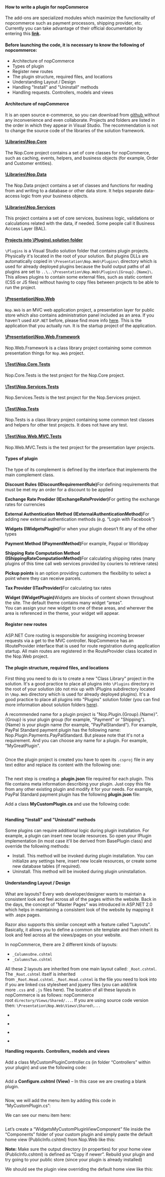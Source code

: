 <!-- wp:heading {"level":4} -->
<h4><strong>How to write a plugin for nopCommerce</strong></h4>
<!-- /wp:heading -->

<!-- wp:paragraph -->
<p>The add-ons are specialized modules which maximize the functionality of nopcommerce such as payment processors, shipping provider, etc. Currently you can take advantage of their official documentation by entering this <strong><a href="https://docs.nopcommerce.com/developer/plugins/how-to-write-plugin_4.00.html">link</a>.</strong></p>
<!-- /wp:paragraph -->

<!-- wp:heading {"level":4} -->
<h4><strong>Before launching the code, it is necessary to know the following of nopcommerce:</strong></h4>
<!-- /wp:heading -->

<!-- wp:list -->
<ul><li>Architecture of nopCommerce</li><li>Types of plugin  </li><li>Register new routes</li><li>The plugin structure, required files, and locations</li><li>Understanding Layout / Design</li><li>Handling "Install" and "Uninstall" methods</li><li>Handling requests. Controllers, models and views</li></ul>
<!-- /wp:list -->

<!-- wp:heading {"level":4} -->
<h4>Architecture of nopCommerce</h4>
<!-- /wp:heading -->

<!-- wp:paragraph -->
<p>It is an open source e-commerce, so you can download from <a href="https://github.com/nopSolutions/nopCommerce">github </a>without any inconvenience and even collaborate. Projects and folders are listed in the order in which they appear in Visual Studio. The recommendation is not to change the source code of the libraries of the solution framework.</p>
<!-- /wp:paragraph -->

<!-- wp:heading {"level":4} -->
<h4 id="librariesnopcore"><a href="https://github.com/nopSolutions/nopCommerce/tree/develop/src/Libraries/Nop.Core">\Libraries\Nop.Core</a></h4>
<!-- /wp:heading -->

<!-- wp:paragraph -->
<p>The Nop.Core project contains a set of core classes for nopCommerce, such as caching, events, helpers, and business objects (for example, Order and Customer entities).</p>
<!-- /wp:paragraph -->

<!-- wp:heading {"level":4} -->
<h4 id="librariesnopdata"><a href="https://github.com/nopSolutions/nopCommerce/tree/develop/src/Libraries/Nop.Data">\Libraries\Nop.Data</a></h4>
<!-- /wp:heading -->

<!-- wp:paragraph -->
<p>The Nop.Data project contains a set of classes and functions for reading from and writing to a database or other data store. It helps separate data-access logic from your business objects.  </p>
<!-- /wp:paragraph -->

<!-- wp:heading {"level":4} -->
<h4 id="librariesnopservices"><a href="https://github.com/nopSolutions/nopCommerce/tree/develop/src/Libraries/Nop.Services">\Libraries\Nop.Services</a></h4>
<!-- /wp:heading -->

<!-- wp:paragraph -->
<p>This project contains a set of core services, business logic, validations or calculations related with the data, if needed. Some people call it Business Access Layer (BAL).</p>
<!-- /wp:paragraph -->

<!-- wp:heading {"level":4} -->
<h4 id="projects-into-plugins-solution-folder"><a href="https://github.com/nopSolutions/nopCommerce/tree/develop/src/Plugins">Projects into \</a><strong><a href="https://github.com/nopSolutions/nopCommerce/tree/develop/src/Plugins">Plugins\</a></strong><a href="https://github.com/nopSolutions/nopCommerce/tree/develop/src/Plugins"> solution folder</a></h4>
<!-- /wp:heading -->

<!-- wp:paragraph -->
<p><code>\Plugins</code>&nbsp;is a Visual Studio solution folder that contains plugin projects. Physically it's located in the root of your solution. But plugins DLLs are automatically copied in&nbsp;<code>\Presentation\Nop.Web\Plugins\</code>&nbsp;directory which is used for already deployed plugins because the build output paths of all plugins are set to&nbsp;<code>..\..\Presentation\Nop.Web\Plugins\{Group}.{Name}\</code>. This allows plugins to contain some external files, such as static content (CSS or JS files) without having to copy files between projects to be able to run the project.</p>
<!-- /wp:paragraph -->

<!-- wp:heading {"level":4} -->
<h4 id="presentationnopweb"><a href="https://github.com/nopSolutions/nopCommerce/tree/develop/src/Presentation/Nop.Web">\Presentation\Nop.Web</a></h4>
<!-- /wp:heading -->

<!-- wp:paragraph -->
<p><code>Nop.Web</code>&nbsp;is an MVC web application project, a presentation layer for public store which also contains administration panel included as an area. If you haven't used&nbsp;<code>ASP.NET</code>&nbsp;before, please find more info&nbsp;<a href="http://www.asp.net/">here</a>. This is the application that you actually run. It is the startup project of the application.</p>
<!-- /wp:paragraph -->

<!-- wp:heading {"level":4} -->
<h4 id="presentationnopwebframework"><a href="https://github.com/nopSolutions/nopCommerce/tree/develop/src/Presentation/Nop.Web.Framework">\Presentation\Nop.Web.Framework</a></h4>
<!-- /wp:heading -->

<!-- wp:paragraph -->
<p>Nop.Web.Framework is a class library project containing some common presentation things for&nbsp;<code>Nop.Web</code>&nbsp;project.</p>
<!-- /wp:paragraph -->

<!-- wp:heading {"level":4} -->
<h4 id="testnopcoretests"><a href="https://github.com/nopSolutions/nopCommerce/tree/develop/src/Tests/Nop.Core.Tests">\Test\Nop.Core.Tests</a></h4>
<!-- /wp:heading -->

<!-- wp:paragraph -->
<p>Nop.Core.Tests is the test project for the Nop.Core project.</p>
<!-- /wp:paragraph -->

<!-- wp:heading {"level":4} -->
<h4 id="testnopservicestests"><a href="https://github.com/nopSolutions/nopCommerce/tree/develop/src/Tests/Nop.Services.Tests">\Test\Nop.Services.Tests</a></h4>
<!-- /wp:heading -->

<!-- wp:paragraph -->
<p>Nop.Services.Tests is the test project for the Nop.Services project.</p>
<!-- /wp:paragraph -->

<!-- wp:heading {"level":4} -->
<h4 id="testnoptests"><a href="https://github.com/nopSolutions/nopCommerce/tree/develop/src/Tests/Nop.Tests">\Test\Nop.Tests</a></h4>
<!-- /wp:heading -->

<!-- wp:paragraph -->
<p>Nop.Tests is a class library project containing some common test classes and helpers for other test projects. It does not have any test.</p>
<!-- /wp:paragraph -->

<!-- wp:heading {"level":4} -->
<h4 id="testnopwebmvctests"><a href="https://github.com/nopSolutions/nopCommerce/tree/develop/src/Tests/Nop.Web.MVC.Tests">\Test\Nop.Web.MVC.Tests</a></h4>
<!-- /wp:heading -->

<!-- wp:paragraph -->
<p>Nop.Web.MVC.Tests is the test project for the presentation layer projects.</p>
<!-- /wp:paragraph -->

<!-- wp:heading {"level":4} -->
<h4>Types of plugin  </h4>
<!-- /wp:heading -->

<!-- wp:paragraph -->
<p>The type of its complement is defined by the interface that implements the main complement class.</p>
<!-- /wp:paragraph -->

<!-- wp:paragraph -->
<p><strong>Discount Rules (IDiscountRequirementRule)</strong>For defining requirements that must be met my an order for a discount to be applied</p>
<!-- /wp:paragraph -->

<!-- wp:paragraph -->
<p><strong>Exchange Rate Prodider (IExchangeRateProvider)</strong>For getting the exchange rates for currencies</p>
<!-- /wp:paragraph -->

<!-- wp:paragraph -->
<p><strong>External Authentication Method (IExternalAuthenticationMethod)</strong>For adding new external authentication methods (e.g. “Login with Facebook”)</p>
<!-- /wp:paragraph -->

<!-- wp:paragraph -->
<p><strong>Widgets (IWidgetsPlugin)</strong>For when your plugin doesn’t fit any of the other types</p>
<!-- /wp:paragraph -->

<!-- wp:paragraph -->
<p><strong>Payment Method (IPaymentMethod)</strong>For example, Paypal or Worldpay</p>
<!-- /wp:paragraph -->

<!-- wp:paragraph -->
<p><strong>Shipping Rate Computation Method (IShippingRateComputationMethod)</strong>For calculating shipping rates (many plugins of this time call web services provided by couriers to retrieve rates)</p>
<!-- /wp:paragraph -->

<!-- wp:paragraph -->
<p><strong>Pickup points</strong> is an option providing customers the flexibility to select a point where they can receive parcels.</p>
<!-- /wp:paragraph -->

<!-- wp:paragraph -->
<p><strong>Tax Provider (ITaxProvider)</strong>For calculating tax rates</p>
<!-- /wp:paragraph -->

<!-- wp:paragraph -->
<p><strong>Widget (IWidgetPlugin)</strong>Widgets are blocks of content shown throughout the site. The default theme contains many widget “areas”.<br>You can assign your new widget to one of these areas, and wherever the area is referenced in the theme, your widget will appear.</p>
<!-- /wp:paragraph -->

<!-- wp:heading {"level":4} -->
<h4>Register new routes</h4>
<!-- /wp:heading -->

<!-- wp:paragraph -->
<p>ASP.NET Core routing is responsible for assigning incoming browser requests via a get to the MVC controller. NopCommerce has an IRouteProvider interface that is used for route registration during application startup. All main routes are registered in the RouteProvider class located in the Nop.Web project.</p>
<!-- /wp:paragraph -->

<!-- wp:html -->
<script src="https://gist.github.com/DiogenesPolanco/e95c0339a763e787b691e41a66ee67c9.js"></script>
<!-- /wp:html -->

<!-- wp:heading {"level":4} -->
<h4>The plugin structure, required files, and locations</h4>
<!-- /wp:heading -->

<!-- wp:paragraph -->
<p>First thing you need to do is to create a new "Class Library" project in the solution. It's a good practice to place all plugins into&nbsp;<code>\Plugins</code>&nbsp;directory in the root of your solution (do not mix up with \Plugins subdirectory located in&nbsp;<code>\Nop.Web</code>&nbsp;directory which is used for already deployed plugins). It's a good practice to place all plugins into "Plugins" solution folder (you can find more information about solution folders&nbsp;<a href="http://msdn.microsoft.com/en-us/library/sx2027y2.aspx">here</a>).</p>
<!-- /wp:paragraph -->

<!-- wp:paragraph -->
<p>A recommended name for a plugin project is "Nop.Plugin.{Group}.{Name}". {Group} is your plugin group (for example, "Payment" or "Shipping"). {Name} is your plugin name (for example, "PayPalStandard"). For example, PayPal Standard payment plugin has the following name: Nop.Plugin.Payments.PayPalStandard. But please note that it's not a requirement. And you can choose any name for a plugin. For example, "MyGreatPlugin".</p>
<!-- /wp:paragraph -->

<!-- wp:image {"id":434} -->
<figure class="wp-block-image"><img src="https://diogenespolanco.com/wp-content/uploads/2019/10/Capture-6.png" alt="" class="wp-image-434"/></figure>
<!-- /wp:image -->

<!-- wp:paragraph -->
<p>Once the plugin project is created you have to open its&nbsp;<code>.csproj</code>&nbsp;file in any text editor and replace its content with the following one:</p>
<!-- /wp:paragraph -->

<!-- wp:html -->
<script src="https://gist.github.com/DiogenesPolanco/39adef3f6336ccb7e41e55788300c0af.js"></script>
<!-- /wp:html -->

<!-- wp:image {"id":330} -->
<figure class="wp-block-image"><img src="https://diogenespolanco.com/wp-content/uploads/2019/10/nop-plugin-1.jpg" alt="" class="wp-image-330"/></figure>
<!-- /wp:image -->

<!-- wp:paragraph -->
<p>The next step is creating a&nbsp;<strong>&nbsp;plugin.json</strong> file required for each plugin. This file contains meta information describing your plugin. Just copy this file from any other existing plugin and modify it for your needs. For example, PayPal Standard payment plugin has the following&nbsp;<strong>plugin.json</strong>&nbsp;file:</p>
<!-- /wp:paragraph -->

<!-- wp:html -->
<script src="https://gist.github.com/DiogenesPolanco/3376af447b8583fa3eb8641fa7eae144.js"></script>
<!-- /wp:html -->

<!-- wp:paragraph -->
<p>Add a class&nbsp;<strong>MyCustomPlugin.cs</strong>&nbsp;and use the following code:&nbsp;</p>
<!-- /wp:paragraph -->

<!-- wp:image {"id":428} -->
<figure class="wp-block-image"><img src="https://diogenespolanco.com/wp-content/uploads/2019/10/Capture-1-1024x440.png" alt="" class="wp-image-428"/></figure>
<!-- /wp:image -->

<!-- wp:html -->
<script src="https://gist.github.com/DiogenesPolanco/846b8e47055ad324157aafd776516ce8.js"></script>
<!-- /wp:html -->

<!-- wp:heading {"level":4} -->
<h4>Handling "Install" and "Uninstall" methods</h4>
<!-- /wp:heading -->

<!-- wp:paragraph -->
<p>Some plugins can require additional logic during plugin installation. For example, a plugin can insert new locale resources. So open your IPlugin implementation (in most case it'll be derived from BasePlugin class) and override the following methods:</p>
<!-- /wp:paragraph -->

<!-- wp:list -->
<ul><li>Install. This method will be invoked during plugin installation. You can initialize any settings here, insert new locale resources, or create some new database tables (if required).</li><li>Uninstall. This method will be invoked during plugin uninstallation.</li></ul>
<!-- /wp:list -->

<!-- wp:html -->
<script src="https://gist.github.com/DiogenesPolanco/338b07a97d4cb6cd3c1b7b594dffb70f.js"></script>
<!-- /wp:html -->

<!-- wp:heading {"level":4} -->
<h4>Understanding Layout / Design</h4>
<!-- /wp:heading -->

<!-- wp:paragraph -->
<p>What are layouts? Every web developer/designer wants to maintain a consistent look and feel across all of the pages within the website. Back in the days, the concept of "Master Pages" was introduced in ASP.NET 2.0 which helps in maintaining a consistent look of the website by mapping it with .aspx pages.</p>
<!-- /wp:paragraph -->

<!-- wp:paragraph -->
<p>Razor also supports this similar concept with a feature called "Layouts". Basically, it allows you to define a common site template and then inherit its look and feel across all the views/pages on your website.</p>
<!-- /wp:paragraph -->

<!-- wp:paragraph -->
<p>In nopCommerce, there are 2 different kinds of layouts:</p>
<!-- /wp:paragraph -->

<!-- wp:list -->
<ul><li><code>_ColumnsOne.cshtml</code></li><li><code>_ColumnsTwo.cshtml</code></li></ul>
<!-- /wp:list -->

<!-- wp:paragraph -->
<p>All these 2 layouts are inherited from one main layout called:&nbsp;<code>_Root.cshtml</code>. The&nbsp;<code>_Root.cshtml</code>&nbsp;itself is inherited from&nbsp;<code>_Root.Head.cshtml</code>.&nbsp;<code>_Root.Head.cshtml</code>&nbsp;is the file you need to look into if you are linked css stylesheet and jquery files (you can add/link more&nbsp;<code>.css</code>&nbsp;and&nbsp;<code>.js</code>&nbsp;files here). The location of all these layouts in nopCommerce is as follows: nopCommerce root&nbsp;<code>directory/Views/Shared/...</code>. If you are using source code version then:&nbsp;<code>\Presentation\Nop.Web\Views\Shared\...</code></p>
<!-- /wp:paragraph -->

<!-- wp:gallery {"ids":[395,396,397,399],"columns":4} -->
<ul class="wp-block-gallery columns-4 is-cropped"><li class="blocks-gallery-item"><figure><img src="https://diogenespolanco.com/wp-content/uploads/2019/10/root-layout.jpg" alt="" data-id="395" data-link="https://diogenespolanco.com/2019/10/22/how-to-write-a-plugin-for-nopcommerce/root-layout/" class="wp-image-395"/></figure></li><li class="blocks-gallery-item"><figure><img src="https://diogenespolanco.com/wp-content/uploads/2019/10/root-layout-css.jpg" alt="" data-id="396" data-link="https://diogenespolanco.com/2019/10/22/how-to-write-a-plugin-for-nopcommerce/root-layout-css/" class="wp-image-396"/></figure></li><li class="blocks-gallery-item"><figure><img src="https://diogenespolanco.com/wp-content/uploads/2019/10/column-one.jpg" alt="" data-id="397" data-link="https://diogenespolanco.com/2019/10/22/how-to-write-a-plugin-for-nopcommerce/column-one/" class="wp-image-397"/></figure></li><li class="blocks-gallery-item"><figure><img src="https://diogenespolanco.com/wp-content/uploads/2019/10/column-two.jpg" alt="" data-id="399" data-link="https://diogenespolanco.com/2019/10/22/how-to-write-a-plugin-for-nopcommerce/column-two/" class="wp-image-399"/></figure></li></ul>
<!-- /wp:gallery -->

<!-- wp:heading {"level":4} -->
<h4>Handling requests. Controllers, models and views</h4>
<!-- /wp:heading -->

<!-- wp:paragraph -->
<p>Add a class MyCustomPluginController.cs (in folder “Controllers” within your plugin) and use the following code: &nbsp;&nbsp;</p>
<!-- /wp:paragraph -->

<!-- wp:image {"id":429} -->
<figure class="wp-block-image"><img src="https://diogenespolanco.com/wp-content/uploads/2019/10/Capture-2.png" alt="" class="wp-image-429"/></figure>
<!-- /wp:image -->

<!-- wp:html -->
<script src="https://gist.github.com/DiogenesPolanco/5127bc288a3b8942729abb60ebe233fd.js"></script>
<!-- /wp:html -->

<!-- wp:paragraph -->
<p>Add a&nbsp;<strong>Configure.cshtml (View)</strong>&nbsp;– In this case we are creating a blank plugin.</p>
<!-- /wp:paragraph -->

<!-- wp:image {"id":430} -->
<figure class="wp-block-image"><img src="https://diogenespolanco.com/wp-content/uploads/2019/10/Capture-3-1024x596.png" alt="" class="wp-image-430"/></figure>
<!-- /wp:image -->

<!-- wp:paragraph -->
<p>Now, we will add the menu item by adding this code in “MyCustomPlugin.cs”:</p>
<!-- /wp:paragraph -->

<!-- wp:html -->
<script src="https://gist.github.com/DiogenesPolanco/ce0ffb55e3cecf32b9b37b1e603b1410.js"></script>
<!-- /wp:html -->

<!-- wp:paragraph -->
<p>We can see our menu item here:</p>
<!-- /wp:paragraph -->

<!-- wp:image {"id":431} -->
<figure class="wp-block-image"><img src="https://diogenespolanco.com/wp-content/uploads/2019/10/Capture-4.png" alt="" class="wp-image-431"/></figure>
<!-- /wp:image -->

<!-- wp:paragraph -->
<p>Let’s create a “WidgetsMyCustomPluginViewComponent” file inside the “Components” folder of your custom plugin and simply paste the default home view (PublicInfo.cshtml) from Nop.Web like this:</p>
<!-- /wp:paragraph -->

<!-- wp:html -->
<script src="https://gist.github.com/DiogenesPolanco/82ac7208350308e09dc7b26d790c99d4.js"></script>
<!-- /wp:html -->

<!-- wp:paragraph -->
<p><strong>Note:</strong>&nbsp;Make sure the output directory (in properties) for your home view (PublicInfo.cshtml) is defined as “Copy if newer”. Rebuild your plugin and try going to your public store (since your plugin is already installed)</p>
<!-- /wp:paragraph -->

<!-- wp:paragraph -->
<p>We should see the plugin view overriding the default home view like this:</p>
<!-- /wp:paragraph -->

<!-- wp:image {"id":432} -->
<figure class="wp-block-image"><img src="https://diogenespolanco.com/wp-content/uploads/2019/10/Capture-5-1024x727.png" alt="" class="wp-image-432"/></figure>
<!-- /wp:image -->
 
